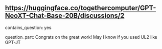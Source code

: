 ## https://huggingface.co/togethercomputer/GPT-NeoXT-Chat-Base-20B/discussions/2

contains_question: yes

question_part: 
Congrats on the great work! May I know if you used UL2 like GPT-JT